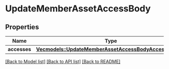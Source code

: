 # UpdateMemberAssetAccessBody

## Properties

Name | Type | Description | Notes
------------ | ------------- | ------------- | -------------
**accesses** | [**Vec<models::UpdateMemberAssetAccessBodyAccessesInner>**](UpdateMemberAssetAccessBody_accesses_inner.md) |  | 

[[Back to Model list]](../README.md#documentation-for-models) [[Back to API list]](../README.md#documentation-for-api-endpoints) [[Back to README]](../README.md)


